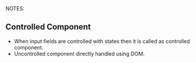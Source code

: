 NOTES:

## Controlled Component
* When input fields are controlled with states then it is called as controlled component.
* Uncontrolled component directly handled using DOM.
